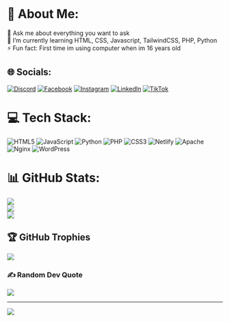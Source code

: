 # 💫 About Me:
💬 Ask me about everything you want to ask<br>🌱 I’m currently learning HTML, CSS, Javascript, TailwindCSS, PHP, Python<br>⚡ Fun fact: First time im using computer when im 16 years old


## 🌐 Socials:
[![Discord](https://img.shields.io/badge/Discord-%237289DA.svg?logo=discord&logoColor=white)](https://discord.gg/dilnakmeletupppp) [![Facebook](https://img.shields.io/badge/Facebook-%231877F2.svg?logo=Facebook&logoColor=white)](https://facebook.com/DilAnakMamah) [![Instagram](https://img.shields.io/badge/Instagram-%23E4405F.svg?logo=Instagram&logoColor=white)](https://instagram.com/zzznrts) [![LinkedIn](https://img.shields.io/badge/LinkedIn-%230077B5.svg?logo=linkedin&logoColor=white)](https://linkedin.com/in/badilll) [![TikTok](https://img.shields.io/badge/TikTok-%23000000.svg?logo=TikTok&logoColor=white)](https://tiktok.com/@dilnakicecream) 

# 💻 Tech Stack:
![HTML5](https://img.shields.io/badge/html5-%23E34F26.svg?style=for-the-badge&logo=html5&logoColor=white) ![JavaScript](https://img.shields.io/badge/javascript-%23323330.svg?style=for-the-badge&logo=javascript&logoColor=%23F7DF1E) ![Python](https://img.shields.io/badge/python-3670A0?style=for-the-badge&logo=python&logoColor=ffdd54) ![PHP](https://img.shields.io/badge/php-%23777BB4.svg?style=for-the-badge&logo=php&logoColor=white) ![CSS3](https://img.shields.io/badge/css3-%231572B6.svg?style=for-the-badge&logo=css3&logoColor=white) ![Netlify](https://img.shields.io/badge/netlify-%23000000.svg?style=for-the-badge&logo=netlify&logoColor=#00C7B7) ![Apache](https://img.shields.io/badge/apache-%23D42029.svg?style=for-the-badge&logo=apache&logoColor=white) ![Nginx](https://img.shields.io/badge/nginx-%23009639.svg?style=for-the-badge&logo=nginx&logoColor=white) ![WordPress](https://img.shields.io/badge/WordPress-%23117AC9.svg?style=for-the-badge&logo=WordPress&logoColor=white)
# 📊 GitHub Stats:
![](https://github-readme-stats.vercel.app/api?username=DilFrontendDev&theme=dark&hide_border=false&include_all_commits=true&count_private=false)<br/>
![](https://nirzak-streak-stats.vercel.app/?user=DilFrontendDev&theme=dark&hide_border=false)<br/>
![](https://github-readme-stats.vercel.app/api/top-langs/?username=DilFrontendDev&theme=dark&hide_border=false&include_all_commits=true&count_private=false&layout=compact)

## 🏆 GitHub Trophies
![](https://github-profile-trophy.vercel.app/?username=DilFrontendDev&theme=radical&no-frame=false&no-bg=true&margin-w=4)

### ✍️ Random Dev Quote
![](https://quotes-github-readme.vercel.app/api?type=horizontal&theme=radical)

---
[![](https://visitcount.itsvg.in/api?id=DilFrontendDev&icon=0&color=0)](https://visitcount.itsvg.in)

<!-- Proudly created with GPRM ( https://gprm.itsvg.in ) -->
